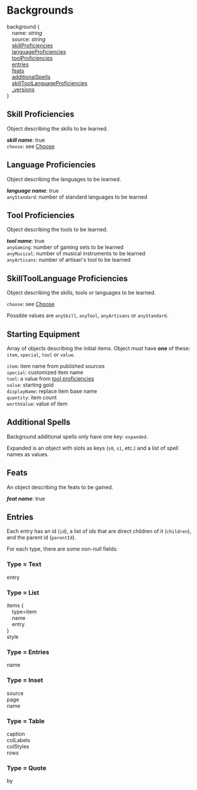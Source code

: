 # Backgrounds

background {  
&emsp;name: *string*    
&emsp;source: *string*    
&emsp;[skillProficiencies](#skill-proficiencies)  
&emsp;[languageProficiencies](#language-proficiencies)  
&emsp;[toolProficiencies](#tool-proficiencies)  
&emsp;[entries](#entries)  
&emsp;[feats](#feats)  
&emsp;[additionalSpells](#additional-spells)  
&emsp;[skillToolLanguageProficiencies](#skilltoollanguage-proficiencies)  
&emsp;[_versions](#versions)  
}

## Skill Proficiencies

Object describing the skills to be learned.

***skill name***: true\
`choose`: see [Choose](#choose)

## Language Proficiencies

Object describing the languages to be learned.

***language name***: true\
`anyStandard`: number of standard languages to be learned

## Tool Proficiencies

Object describing the tools to be learned.

***tool name***: true\
`anyGaming`: number of gaming sets to be learned\
`anyMusical`: number of musical instruments to be learned\
`anyArtisans`: number of artisan's tool to be learned

## SkillToolLanguage Proficiencies

Object describing the skills, tools or languages to be learned.

`choose`: see [Choose](#choose)

Possible values are `anySkill`, `anyTool`, `anyArtisans` or `anyStandard`.

## Starting Equipment

Array of objects describing the initial items. Object must have **one** of these: `item`, `special`, `tool` or `value`.

`item`: item name from published sources\
`special`: customized item name\
`tool`: a value from [tool proficiencies](#tool-proficiencies)\
`value`: starting gold\
`displayName`: replace item base name  
`quantity`: item count  
`worthValue`: value of item  

## Additional Spells

Background additional spells only have one key: `expanded`.

Expanded is an object with slots as keys (`s0`, `s1`, etc.) and a list of spell names as values.

## Feats

An object describing the feats to be gained.

***feat name***: true


## Entries

Each entry has an id (`id`), a list of ids that are direct children of it (`children`), and the parent id (`parentId`).

For each type, there are some non-null fields:

### Type = Text
entry

### Type = List
items {  
&emsp;type=item  
&emsp;name  
&emsp;entry  
}  
style

### Type = Entries
name

### Type = Inset
source  
page  
name

### Type = Table
caption  
colLabels  
colStyles  
rows

### Type = Quote
by